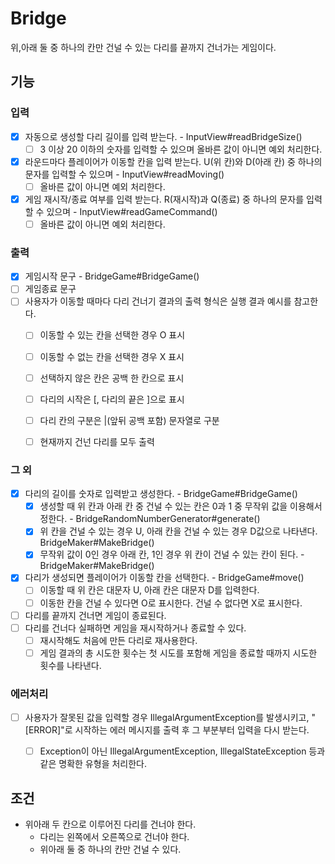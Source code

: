 # Bridge
위,아래 둘 중 하나의 칸만 건널 수 있는 다리를 끝까지 건너가는 게임이다. 

## 기능 
### 입력
- [x] 자동으로 생성할 다리 길이를 입력 받는다. - InputView#readBridgeSize()
  - [ ] 3 이상 20 이하의 숫자를 입력할 수 있으며 올바른 값이 아니면 예외 처리한다.
- [x] 라운드마다 플레이어가 이동할 칸을 입력 받는다. U(위 칸)와 D(아래 칸) 중 하나의 문자를 입력할 수 있으며 - InputView#readMoving()
  - [ ] 올바른 값이 아니면 예외 처리한다.
- [x] 게임 재시작/종료 여부를 입력 받는다. R(재시작)과 Q(종료) 중 하나의 문자를 입력할 수 있으며 - InputView#readGameCommand()
  - [ ] 올바른 값이 아니면 예외 처리한다.

### 출력
- [x] 게임시작 문구 - BridgeGame#BridgeGame()
- [ ] 게임종료 문구
- [ ] 사용자가 이동할 때마다 다리 건너기 결과의 출력 형식은 실행 결과 예시를 참고한다.
  - [ ] 이동할 수 있는 칸을 선택한 경우 O 표시
  - [ ] 이동할 수 없는 칸을 선택한 경우 X 표시
  - [ ] 선택하지 않은 칸은 공백 한 칸으로 표시
  - [ ] 다리의 시작은 [, 다리의 끝은 ]으로 표시
  - [ ] 다리 칸의 구분은 |(앞뒤 공백 포함) 문자열로 구분
  - [ ] 현재까지 건넌 다리를 모두 출력


### 그 외
- [x] 다리의 길이를 숫자로 입력받고 생성한다. - BridgeGame#BridgeGame() 
  - [x] 생성할 때 위 칸과 아래 칸 중 건널 수 있는 칸은 0과 1 중 무작위 값을 이용해서 정한다. - BridgeRandomNumberGenerator#generate()
  - [x] 위 칸을 건널 수 있는 경우 U, 아래 칸을 건널 수 있는 경우 D값으로 나타낸다. BridgeMaker#MakeBridge()
  - [x] 무작위 값이 0인 경우 아래 칸, 1인 경우 위 칸이 건널 수 있는 칸이 된다. - BridgeMaker#MakeBridge()
- [x] 다리가 생성되면 플레이어가 이동할 칸을 선택한다. - BridgeGame#move()
  - [ ] 이동할 때 위 칸은 대문자 U, 아래 칸은 대문자 D를 입력한다.
  - [ ] 이동한 칸을 건널 수 있다면 O로 표시한다. 건널 수 없다면 X로 표시한다.
- [ ] 다리를 끝까지 건너면 게임이 종료된다.
- [ ] 다리를 건너다 실패하면 게임을 재시작하거나 종료할 수 있다.
  - [ ] 재시작해도 처음에 만든 다리로 재사용한다.
  - [ ] 게임 결과의 총 시도한 횟수는 첫 시도를 포함해 게임을 종료할 때까지 시도한 횟수를 나타낸다.

### 에러처리
- [ ] 사용자가 잘못된 값을 입력할 경우 IllegalArgumentException를 발생시키고, "[ERROR]"로 시작하는 에러 메시지를 출력 후 그 부분부터 입력을 다시 받는다.
  - [ ] Exception이 아닌 IllegalArgumentException, IllegalStateException 등과 같은 명확한 유형을 처리한다.


## 조건 
- 위아래 두 칸으로 이루어진 다리를 건너야 한다.
  - 다리는 왼쪽에서 오른쪽으로 건너야 한다.
  - 위아래 둘 중 하나의 칸만 건널 수 있다.